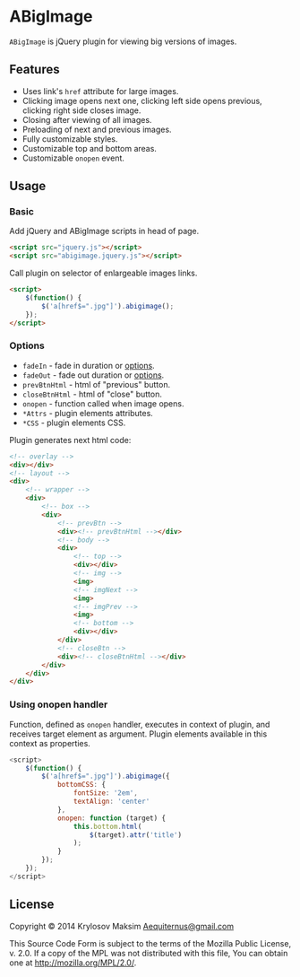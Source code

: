 # ABigImage

`ABigImage` is jQuery plugin for viewing big versions of images.

## Features

- Uses link's `href` attribute for large images.
- Clicking image opens next one, clicking left side opens previous, clicking right side closes image.
- Closing after viewing of all images.
- Preloading of next and previous images.
- Fully customizable styles.
- Customizable top and bottom areas.
- Customizable `onopen` event.

## Usage

### Basic

Add jQuery and ABigImage scripts in head of page.

```html
<script src="jquery.js"></script>
<script src="abigimage.jquery.js"></script>
```

Call plugin on selector of enlargeable images links.

```html
<script>
    $(function() {
        $('a[href$=".jpg"]').abigimage();
    });
</script>
```

### Options

- `fadeIn` - fade in duration or [options](http://api.jquery.com/fadein/).
- `fadeOut` - fade out duration or [options](http://api.jquery.com/fadeout/).
- `prevBtnHtml` - html of "previous" button.
- `closeBtnHtml` - html of "close" button.
- `onopen` - function called when image opens.
- `*Attrs` - plugin elements attributes.
- `*CSS` - plugin elements CSS.

Plugin generates next html code:

```html
<!-- overlay -->
<div></div>
<!-- layout -->
<div>
    <!-- wrapper -->
    <div>
        <!-- box -->
        <div>
            <!-- prevBtn -->
            <div><!-- prevBtnHtml --></div>
            <!-- body -->
            <div>
                <!-- top -->
                <div></div>
                <!-- img -->
                <img>
                <!-- imgNext -->
                <img>
                <!-- imgPrev -->
                <img>
                <!-- bottom -->
                <div></div>
            </div>
            <!-- closeBtn -->
            <div><!-- closeBtnHtml --></div>
        </div>
    </div>
</div>
```

### Using onopen handler

Function, defined as `onopen` handler, executes in context of plugin, and receives target element as argument. Plugin elements available in this context as properties.

```js
<script>
    $(function() {
        $('a[href$=".jpg"]').abigimage({
            bottomCSS: {
                fontSize: '2em',
                textAlign: 'center'
            },
            onopen: function (target) {
                this.bottom.html(
                    $(target).attr('title')
                );
            }
        });
    });
</script>
```

## License

Copyright © 2014 Krylosov Maksim <Aequiternus@gmail.com>

This Source Code Form is subject to the terms of the Mozilla Public
License, v. 2.0. If a copy of the MPL was not distributed with this
file, You can obtain one at http://mozilla.org/MPL/2.0/.

